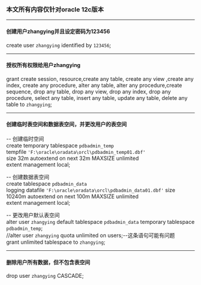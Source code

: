 ### 本文所有内容仅针对oracle 12c版本
---

#### 创建用户zhangying并且设定密码为123456
create user `zhangying` identified by `123456`;

----------

#### 授权所有权限给用户zhangying
grant create session, resource,create any table, create any view ,create any index, create any procedure,
alter any table, alter any procedure,create sequence,
drop any table, drop any view, drop any index, drop any procedure,
select any table, insert any table, update any table, delete any table
to `zhangying`;

----------

#### 创建临时表空间和数据表空间，并更改用户的表空间
-- 创建临时空间  
	create temporary tablespace `pdbadmin_temp`  
	tempfile `'F:\oracle\oradata\orcl\pdbadmin_temp01.dbf'`  
	size 32m
	autoextend on
	next 32m MAXSIZE unlimited  
	extent management local;


-- 创建数据表空间  
	create tablespace `pdbadmin_data`  
	logging
	datafile `'F:\oracle\oradata\orcl\pdbadmin_data01.dbf'`
	size 10240m
	autoextend on
	next 100m MAXSIZE unlimited  
	extent management local;

-- 更改用户默认表空间  
	alter user `zhangying` default tablespace `pdbadmin_data` temporary tablespace `pdbadmin_temp`;  
	//alter user `zhangying` quota unlimited on users;--这条语句可能有问题  
	grant unlimited tablespace to `zhangying`;

----------

#### 删除用户所有数据，但不包含表空间
drop user `zhangying` CASCADE;